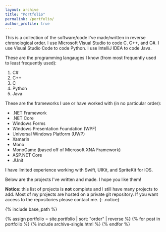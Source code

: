```yaml
---
layout: archive
title: "Portfolio"
permalink: /portfolio/
author_profile: true
---
```

This is a collection of the software/code I've made/written in reverse chronological order. I use Microsoft Visual Studio to code C, C++, and C#. I use Visual Studio Code to code Python. I use IntelliJ IDEA to code Java.

These are the programming langauges I know (from most frequently used to least frequently used):
1. C#
2. C++
3. C
4. Python
5. Java

These are the frameworks I use or have worked with (in no particular order):
- .NET Framework
- .NET Core
- Windows Forms
- Windows Presentation Foundation (WPF)
- Universal Windows Platform (UWP)
- Xamarin
- Mono
- MonoGame (based off of Microsoft XNA Framework)
- ASP.NET Core
- JUnit

I have limited experience working with Swift, UIKit, and SpriteKit for iOS.

Below are the projects I've written and made. I hope you like them!

**Notice**: this list of projects is **not** complete and I still have many projects to add. Most of my projects are hosted on a private git repository. If you want access to the repositories please contact me. 
{: .notice}

{% include base_path %}

{% assign portfolio = site.portfolio | sort: "order" | reverse %}
{% for post in portfolio %}
  {% include archive-single.html %}
{% endfor %}

